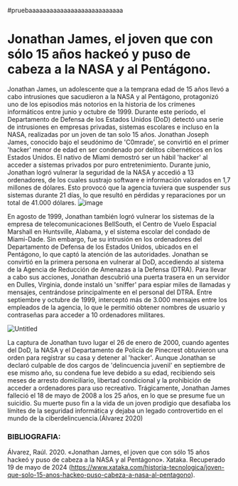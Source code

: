 #pruebaaaaaaaaaaaaaaaaaaaaaaaaaaa
# Jonathan James, el joven que con sólo 15 años hackeó y puso de cabeza a la NASA y al Pentágono.
Jonathan James, un adolescente que a la temprana edad de 15 años llevó a cabo intrusiones que sacudieron a la NASA y al Pentágono, protagonizó uno de los episodios más notorios en la historia de los crímenes informáticos entre junio y octubre de 1999. Durante este período, el Departamento de Defensa de los Estados Unidos (DoD) detectó una serie de intrusiones en empresas privadas, sistemas escolares e incluso en la NASA, realizadas por un joven de tan solo 15 años.
Jonathan Joseph James, conocido bajo el seudónimo de 'C0mrade', se convirtió en el primer 'hacker' menor de edad en ser condenado por delitos cibernéticos en los Estados Unidos. El nativo de Miami demostró ser un hábil 'hacker' al acceder a sistemas privados por puro entretenimiento. Durante junio, Jonathan logró vulnerar la seguridad de la NASA y accedió a 13 ordenadores, de los cuales sustrajo software e información valorados en 1,7 millones de dólares. Esto provocó que la agencia tuviera que suspender sus sistemas durante 21 días, lo que resultó en pérdidas y reparaciones por un total de 41.000 dólares.
                                                      ![image](https://github.com/GUS2524/hola-mundo/assets/170583647/456a5618-78fa-4bfb-87e4-fff8cdf50ddb)

En agosto de 1999, Jonathan también logró vulnerar los sistemas de la empresa de telecomunicaciones BellSouth, el Centro de Vuelo Espacial Marshall en Huntsville, Alabama, y el sistema escolar del condado de Miami-Dade. Sin embargo, fue su intrusión en los ordenadores del Departamento de Defensa de los Estados Unidos, ubicados en el Pentágono, lo que captó la atención de las autoridades. Jonathan se convirtió en la primera persona en vulnerar al DoD, accediendo al sistema de la Agencia de Reducción de Amenazas a la Defensa (DTRA).
Para llevar a cabo sus acciones, Jonathan descubrió una puerta trasera en un servidor en Dulles, Virginia, donde instaló un 'sniffer' para espiar miles de llamadas y mensajes, centrándose principalmente en el personal del DTRA. Entre septiembre y octubre de 1999, interceptó más de 3.000 mensajes entre los empleados de la agencia, lo que le permitió obtener nombres de usuario y contraseñas para acceder a 10 ordenadores militares.
 
 ![Untitled](https://github.com/GUS2524/hola-mundo/assets/170583647/cb2eaa02-6039-49c6-93c5-ce517db9c3f4)


La captura de Jonathan tuvo lugar el 26 de enero de 2000, cuando agentes del DoD, la NASA y el Departamento de Policía de Pinecrest obtuvieron una orden para registrar su casa y detener al 'hacker'. Aunque Jonathan se declaró culpable de dos cargos de 'delincuencia juvenil' en septiembre de ese mismo año, su condena fue leve debido a su edad, recibiendo seis meses de arresto domiciliario, libertad condicional y la prohibición de acceder a ordenadores para uso recreativo.
Trágicamente, Jonathan James falleció el 18 de mayo de 2008 a los 25 años, en lo que se presume fue un suicidio. Su muerte puso fin a la vida de un joven prodigio que desafiaba los límites de la seguridad informática y dejaba un legado controvertido en el mundo de la ciberdelincuencia.(Álvarez 2020)

### BIBLIOGRAFIA:
Álvarez, Raúl. 2020. «Jonathan James, el joven que con sólo 15 años hackeó y puso de cabeza a la NASA y al Pentágono». Xataka. Recuperado 19 de mayo de 2024 (https://www.xataka.com/historia-tecnologica/joven-que-solo-15-anos-hackeo-puso-cabeza-a-nasa-al-pentagono).
